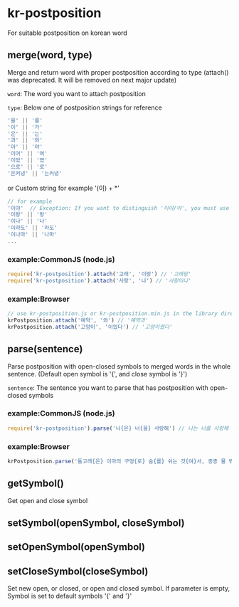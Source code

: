 # kr-postposition
For suitable postposition on korean word

## merge(word, type)
Merge and return word with proper postposition according to type
(attach() was deprecated. It will be removed on next major update) 

`word`:
The word you want to attach postposition

`type`:
Below one of postposition strings for reference

```javascript
'을' || '를'
'이' || '가'
'은' || '는'
'과' || '와'
'아' || '야'
'이어' || '여'
'이었' || '였'
'으로' || '로'
'은커녕' || '는커녕'
```

or Custom string for example '(이) + *'

```javascript
// for example
'이야'  // Exception: If you want to distinguish '이야/야', you must use only '이야' because of duplication with '아/야'
'이랑' || '랑'
'이나' || '나'
'이라도' || '라도'
'이나마' || '나마'
...
```

### example:CommonJS (node.js)
```javascript
require('kr-postposition').attach('고래', '이랑') // '고래랑'
require('kr-postposition').attach('사랑', '나') // '사랑이나'
```

### example:Browser
```javascript
// use kr-postposition.js or kr-postposition.min.js in the library directory and 'script' tag
krPostposition.attach('예약', '와') // '예약과'
krPostposition.attach('고양이', '이었다') // '고양이였다'
```


## parse(sentence)
Parse postposition with open-closed symbols to merged words in the whole sentence.
(Default open symbol is '{', and close symbol is '}')

`sentence`:
The sentence you want to parse that has postposition with open-closed symbols

### example:CommonJS (node.js)
```javascript
require('kr-postposition').parse('나{은} 너{을} 사랑해') // 나는 너를 사랑해
```

### example:Browser
```javascript
krPostposition.parse('돌고래{은} 이마의 구멍{로} 숨{를} 쉬는 것{여}서, 종종 물 밖{로} 나와야 한다.') // 돌고래는 이마의 구멍으로 숨을 쉬는 것이어서, 종종 물 밖으로 나와야 한다.
```

## getSymbol()
Get open and close symbol

## setSymbol(openSymbol, closeSymbol)
## setOpenSymbol(openSymbol)
## setCloseSymbol(closeSymbol)
Set new open, or closed, or open and closed symbol.
If parameter is empty, Symbol is set to default symbols '{' and '}'